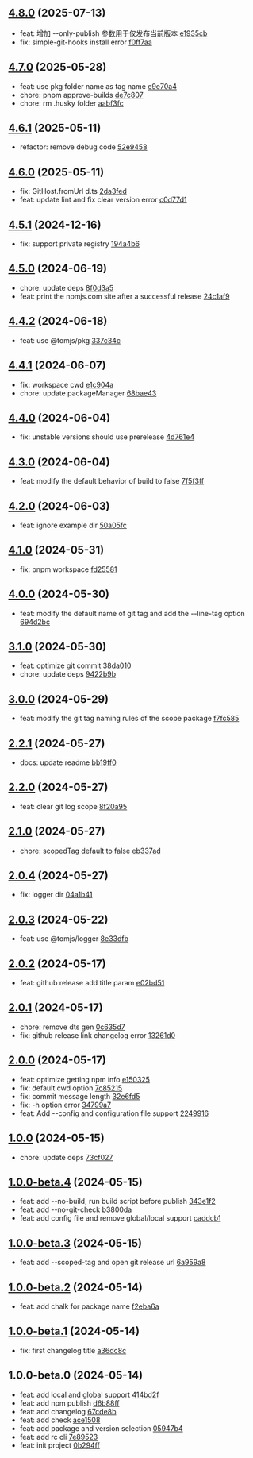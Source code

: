 ## [4.8.0](https://github.com/tomjs/release-cli/compare/v4.7.0...v4.8.0) (2025-07-13)

- feat: 增加 --only-publish 参数用于仅发布当前版本  [e1935cb](https://github.com/tomjs/release-cli/commit/e1935cb)
- fix: simple-git-hooks install error  [f0ff7aa](https://github.com/tomjs/release-cli/commit/f0ff7aa)

## [4.7.0](https://github.com/tomjs/release-cli/compare/v4.6.1...v4.7.0) (2025-05-28)

- feat: use pkg folder name as tag name  [e9e70a4](https://github.com/tomjs/release-cli/commit/e9e70a4)
- chore: pnpm approve-builds  [de7c807](https://github.com/tomjs/release-cli/commit/de7c807)
- chore: rm .husky folder  [aabf3fc](https://github.com/tomjs/release-cli/commit/aabf3fc)

## [4.6.1](https://github.com/tomjs/release-cli/compare/v4.6.0...v4.6.1) (2025-05-11)

- refactor: remove debug code  [52e9458](https://github.com/tomjs/release-cli/commit/52e9458)

## [4.6.0](https://github.com/tomjs/release-cli/compare/v4.5.1...v4.6.0) (2025-05-11)

- fix: GitHost.fromUrl d.ts  [2da3fed](https://github.com/tomjs/release-cli/commit/2da3fed)
- feat: update lint and fix clear version error  [c0d77d1](https://github.com/tomjs/release-cli/commit/c0d77d1)

## [4.5.1](https://github.com/tomjs/release-cli/compare/v4.5.0...v4.5.1) (2024-12-16)

- fix: support private registry [194a4b6](https://github.com/tomjs/release-cli/commit/194a4b6)

## [4.5.0](https://github.com/tomjs/release-cli/compare/v4.4.2...v4.5.0) (2024-06-19)

- chore: update deps [8f0d3a5](https://github.com/tomjs/release-cli/commit/8f0d3a5)
- feat: print the npmjs.com site after a successful release [24c1af9](https://github.com/tomjs/release-cli/commit/24c1af9)

## [4.4.2](https://github.com/tomjs/release-cli/compare/v4.4.1...v4.4.2) (2024-06-18)

- feat: use @tomjs/pkg [337c34c](https://github.com/tomjs/release-cli/commit/337c34c)

## [4.4.1](https://github.com/tomjs/release-cli/compare/v4.4.0...v4.4.1) (2024-06-07)

- fix: workspace cwd [e1c904a](https://github.com/tomjs/release-cli/commit/e1c904a)
- chore: update packageManager [68bae43](https://github.com/tomjs/release-cli/commit/68bae43)

## [4.4.0](https://github.com/tomjs/release-cli/compare/v4.3.0...v4.4.0) (2024-06-04)

- fix: unstable versions should use prerelease [4d761e4](https://github.com/tomjs/release-cli/commit/4d761e4)

## [4.3.0](https://github.com/tomjs/release-cli/compare/v4.2.0...v4.3.0) (2024-06-04)

- feat: modify the default behavior of build to false [7f5f3ff](https://github.com/tomjs/release-cli/commit/7f5f3ff)

## [4.2.0](https://github.com/tomjs/release-cli/compare/v4.1.0...v4.2.0) (2024-06-03)

- feat: ignore example dir [50a05fc](https://github.com/tomjs/release-cli/commit/50a05fc)

## [4.1.0](https://github.com/tomjs/release-cli/compare/v4.0.0...v4.1.0) (2024-05-31)

- fix: pnpm workspace [fd25581](https://github.com/tomjs/release-cli/commit/fd25581)

## [4.0.0](https://github.com/tomjs/release-cli/compare/v3.1.0...v4.0.0) (2024-05-30)

- feat: modify the default name of git tag and add the --line-tag option [694d2bc](https://github.com/tomjs/release-cli/commit/694d2bc)

## [3.1.0](https://github.com/tomjs/release-cli/compare/v3.0.0...v3.1.0) (2024-05-30)

- feat: optimize git commit [38da010](https://github.com/tomjs/release-cli/commit/38da010)
- chore: update deps [9422b9b](https://github.com/tomjs/release-cli/commit/9422b9b)

## [3.0.0](https://github.com/tomjs/release-cli/compare/v2.2.1...v3.0.0) (2024-05-29)

- feat: modify the git tag naming rules of the scope package [f7fc585](https://github.com/tomjs/release-cli/commit/f7fc585)

## [2.2.1](https://github.com/tomjs/release-cli/compare/v2.2.0...v2.2.1) (2024-05-27)

- docs: update readme [bb19ff0](https://github.com/tomjs/release-cli/commit/bb19ff0)

## [2.2.0](https://github.com/tomjs/release-cli/compare/v2.1.0...v2.2.0) (2024-05-27)

- feat: clear git log scope [8f20a95](https://github.com/tomjs/release-cli/commit/8f20a95)

## [2.1.0](https://github.com/tomjs/release-cli/compare/v2.0.4...v2.1.0) (2024-05-27)

- chore: scopedTag default to false [eb337ad](https://github.com/tomjs/release-cli/commit/eb337ad)

## [2.0.4](https://github.com/tomjs/release-cli/compare/v2.0.3...v2.0.4) (2024-05-27)

- fix: logger dir [04a1b41](https://github.com/tomjs/release-cli/commit/04a1b41)

## [2.0.3](https://github.com/tomjs/release-cli/compare/v2.0.2...v2.0.3) (2024-05-22)

- feat: use @tomjs/logger [8e33dfb](https://github.com/tomjs/release-cli/commit/8e33dfb)

## [2.0.2](https://github.com/tomjs/release-cli/compare/v2.0.1...v2.0.2) (2024-05-17)

- feat: github release add title param [e02bd51](https://github.com/tomjs/release-cli/commit/e02bd51)

## [2.0.1](https://github.com/tomjs/release-cli/compare/v2.0.0...v2.0.1) (2024-05-17)

- chore: remove dts gen [0c635d7](https://github.com/tomjs/release-cli/commit/0c635d7)
- fix: github release link changelog error [13261d0](https://github.com/tomjs/release-cli/commit/13261d0)

## [2.0.0](https://github.com/tomjs/release-cli/compare/v1.0.0...v2.0.0) (2024-05-17)

- feat: optimize getting npm info [e150325](https://github.com/tomjs/release-cli/commit/e150325)
- fix: default cwd option [7c85215](https://github.com/tomjs/release-cli/commit/7c85215)
- fix: commit message length [32e6fd5](https://github.com/tomjs/release-cli/commit/32e6fd5)
- fix: -h option error [34799a7](https://github.com/tomjs/release-cli/commit/34799a7)
- feat: Add --config and configuration file support [2249916](https://github.com/tomjs/release-cli/commit/2249916)

## [1.0.0](https://github.com/tomjs/release-cli/compare/v1.0.0-beta.4...v1.0.0) (2024-05-15)

- chore: update deps [73cf027](https://github.com/tomjs/release-cli/commit/73cf027)

## [1.0.0-beta.4](https://github.com/tomjs/release-cli/compare/v1.0.0-beta.3...v1.0.0-beta.4) (2024-05-15)

- feat: add --no-build, run build script before publish [343e1f2](https://github.com/tomjs/release-cli/commit/343e1f2)
- feat: add --no-git-check [b3800da](https://github.com/tomjs/release-cli/commit/b3800da)
- feat: add config file and remove global/local support [caddcb1](https://github.com/tomjs/release-cli/commit/caddcb1)

## [1.0.0-beta.3](https://github.com/tomjs/release-cli/compare/v1.0.0-beta.2...v1.0.0-beta.3) (2024-05-15)

- feat: add --scoped-tag and open git release url [6a959a8](https://github.com/tomjs/release-cli/commit/6a959a8)

## [1.0.0-beta.2](https://github.com/tomjs/release-cli/compare/v1.0.0-beta.1...v1.0.0-beta.2) (2024-05-14)

- feat: add chalk for package name [f2eba6a](https://github.com/tomjs/release-cli/commit/f2eba6a)

## [1.0.0-beta.1](https://github.com/tomjs/release-cli/compare/v1.0.0-beta.0...v1.0.0-beta.1) (2024-05-14)

- fix: first changelog title [a36dc8c](https://github.com/tomjs/release-cli/commit/a36dc8c)

## 1.0.0-beta.0 (2024-05-14)

- feat: add local and global support [414bd2f](https://github.com/tomjs/release-cli/commit/414bd2f)
- feat: add npm publish [d6b88ff](https://github.com/tomjs/release-cli/commit/d6b88ff)
- feat: add changelog [67cde8b](https://github.com/tomjs/release-cli/commit/67cde8b)
- feat: add check [ace1508](https://github.com/tomjs/release-cli/commit/ace1508)
- feat: add package and version selection [05947b4](https://github.com/tomjs/release-cli/commit/05947b4)
- feat: add rc cli [7e89523](https://github.com/tomjs/release-cli/commit/7e89523)
- feat: init project [0b294ff](https://github.com/tomjs/release-cli/commit/0b294ff)
